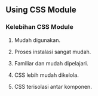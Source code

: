 ## Using CSS Module

### Kelebihan CSS Module

1. Mudah digunakan.

2. Proses instalasi sangat mudah.

3. Familiar dan mudah dipelajari.

4. CSS lebih mudah dikelola.

5. CSS terisolasi antar komponen.

